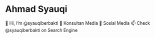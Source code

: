 # Ahmad Syauqi
👋 Hi, I’m @syauqiberbakti
👀 Konsultan Media
💞️ Sosial Media
📫 Check @syauqiberbakti on Search Engine
